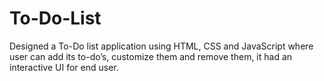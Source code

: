 # To-Do-List
Designed a To-Do list application using HTML, CSS and JavaScript where user can add its to-do’s, customize them and remove them, it had an interactive UI for end user.
